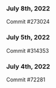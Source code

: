 ### July 8th, 2022

Commit #273024

### July 5th, 2022

Commit #314353


### July 4th, 2022

Commit #72281
